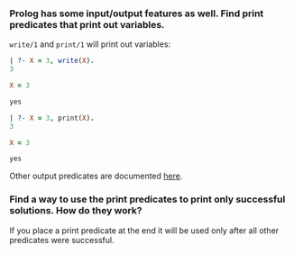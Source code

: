 ### Prolog has some input/output features as well. Find print predicates that print out variables.
`write/1` and `print/1` will print out variables:

```prolog
| ?- X = 3, write(X).
3

X = 3

yes
```

```prolog
| ?- X = 3, print(X).
3

X = 3

yes
```

Other output predicates are documented [here](http://www.gprolog.org/manual/html_node/gprolog038.html#write-term%2F3).

### Find a way to use the print predicates to print only successful solutions. How do they work?
If you place a print predicate at the end it will be used only after all other predicates were successful.
